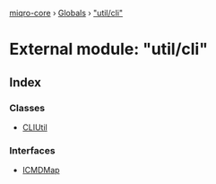 [miqro-core](../README.md) › [Globals](../globals.md) › ["util/cli"](_util_cli_.md)

# External module: "util/cli"

## Index

### Classes

* [CLIUtil](../classes/_util_cli_.cliutil.md)

### Interfaces

* [ICMDMap](../interfaces/_util_cli_.icmdmap.md)
